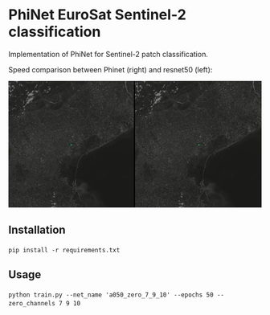 # PhiNet EuroSat Sentinel-2 classification

Implementation of PhiNet for Sentinel-2 patch classification.

Speed comparison between Phinet (right) and resnet50 (left):

![Speed comparison - ResNet50 (left) vs PhiNet (right)](./speed_comparison.gif)


## Installation

```pip install -r requirements.txt```

## Usage

```python train.py --net_name 'a050_zero_7_9_10' --epochs 50 --zero_channels 7 9 10```